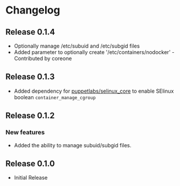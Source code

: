 # Changelog

## Release 0.1.4

* Optionally manage /etc/subuid and /etc/subgid files
* Added parameter to optionally create '/etc/containers/nodocker' - Contributed by coreone

## Release 0.1.3

* Added dependency for [puppetlabs/selinux_core](https://forge.puppet.com/puppetlabs/selinux_core) to enable SElinux boolean `container_manage_cgroup`

## Release 0.1.2

### New features
* Added the ability to manage subuid/subgid files.

## Release 0.1.0

* Initial Release
